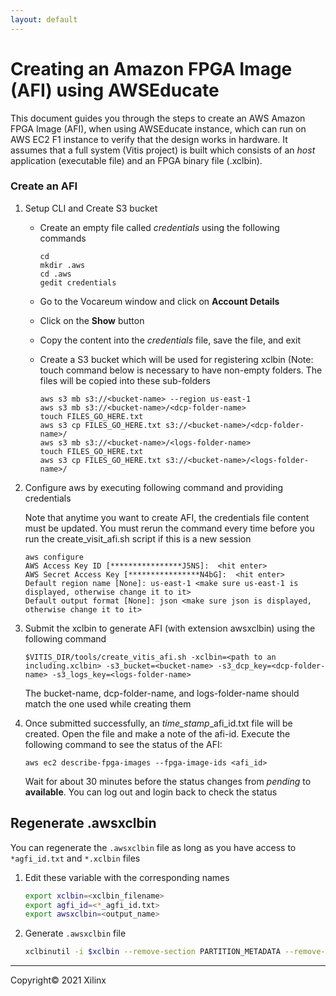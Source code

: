 ```yaml
---
layout: default
---
```


# Creating an Amazon FPGA Image (AFI) using AWSEducate

This document guides you through the steps to create an AWS Amazon FPGA Image (AFI), when using AWSEducate instance, which can run on AWS EC2 F1 instance to verify that the design works in hardware. It assumes that a full system (Vitis project) is built which consists of an *host* application (executable file) and an FPGA binary file (.xclbin).

### Create an AFI

1. Setup CLI and Create S3 bucket

    - Create an empty file called *credentials* using the following commands

      ```
      cd
      mkdir .aws
      cd .aws
      gedit credentials
      ```

    - Go to the Vocareum window and click on **Account Details**
    - Click on the **Show** button
    - Copy the content into the *credentials* file, save the file, and exit
    - Create a S3 bucket which will be used for registering xclbin (Note: touch command below is necessary to have non-empty folders. The files will be copied into these sub-folders

      ```
      aws s3 mb s3://<bucket-name> --region us-east-1 
      aws s3 mb s3://<bucket-name>/<dcp-folder-name>
      touch FILES_GO_HERE.txt
      aws s3 cp FILES_GO_HERE.txt s3://<bucket-name>/<dcp-folder-name>/
      aws s3 mb s3://<bucket-name>/<logs-folder-name>
      touch FILES_GO_HERE.txt
      aws s3 cp FILES_GO_HERE.txt s3://<bucket-name>/<logs-folder-name>/
      ```

1. Configure aws by executing following command and providing credentials

   Note that anytime you want to create AFI, the credentials file content must be updated. You must rerun the command every time before you run the create_visit_afi.sh script if this is a new session

   ```
   aws configure
   AWS Access Key ID [****************J5NS]:  <hit enter> 
   AWS Secret Access Key [****************N4bG]:  <hit enter>
   Default region name [None]: us-east-1 <make sure us-east-1 is displayed, otherwise change it to it>
   Default output format [None]: json <make sure json is displayed, otherwise change it to it>
   ```

2. Submit the xclbin to generate AFI (with extension awsxclbin) using the following command

   ```
   $VITIS_DIR/tools/create_vitis_afi.sh -xclbin=<path to an including.xclbin> -s3_bucket=<bucket-name> -s3_dcp_key=<dcp-folder-name> -s3_logs_key=<logs-folder-name>
   ```

     The bucket-name, dcp-folder-name, and logs-folder-name should match the one used while creating them 
3. Once submitted successfully, an *time_stamp*\_afi\_id.txt file will be created. Open the file and make a note of the afi-id. Execute the following command to see the status of the AFI:

      `aws ec2 describe-fpga-images --fpga-image-ids <afi_id>`

    Wait for about 30 minutes before the status changes from *pending* to **available**. You can log out and login back to check the status


## Regenerate .awsxclbin

You can regenerate the `.awsxclbin` file as long as you have access to `*agfi_id.txt` and `*.xclbin` files

1. Edit these variable with the corresponding names
    
   ```sh
   export xclbin=<xclbin_filename>
   export agfi_id=<*_agfi_id.txt>
   export awsxclbin=<output_name>
   ```
    
1. Generate `.awsxclbin` file

   ```sh
   xclbinutil -i $xclbin --remove-section PARTITION_METADATA --remove-section SYSTEM_METADATA --replace-section BITSTREAM:RAW:${agfi_id} -o ${awsxclbin}.awsxclbin
   ```

---------------------------------------
<p class="copyright">Copyright&copy; 2021 Xilinx</p>